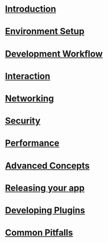 # [Introduction](/introduction.md)

# [Environment Setup](/environment-setup.md)

# [Development Workflow](/development-workflow.md)

# [Interaction](/interaction.md)

# [Networking](/networking.md)

# [Security](/security.md)

# [Performance](/performance.md)

# [Advanced Concepts](/advanced-concepts.md)

# [Releasing your app](/releasing.md)

# [Developing Plugins](/developing-plugins.md)

# [Common Pitfalls](/common-pitfalls.md)
